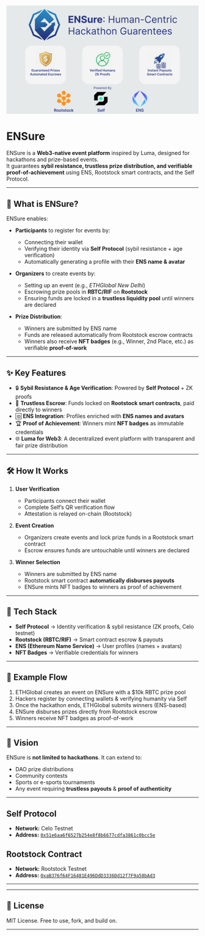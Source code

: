 ![Banner](./banner.png)

# ENSure

ENSure is a **Web3-native event platform** inspired by Luma, designed for hackathons and prize-based events.  
It guarantees **sybil resistance, trustless prize distribution, and verifiable proof-of-achievement** using ENS, Rootstock smart contracts, and the Self Protocol.

---

## 🚀 What is ENSure?

ENSure enables:

- **Participants** to register for events by:
  - Connecting their wallet  
  - Verifying their identity via **Self Protocol** (sybil resistance + age verification)  
  - Automatically generating a profile with their **ENS name & avatar**

- **Organizers** to create events by:
  - Setting up an event (e.g., *ETHGlobal New Delhi*)  
  - Escrowing prize pools in **RBTC/RIF** on **Rootstock**  
  - Ensuring funds are locked in a **trustless liquidity pool** until winners are declared  

- **Prize Distribution**:
  - Winners are submitted by ENS name  
  - Funds are released automatically from Rootstock escrow contracts  
  - Winners also receive **NFT badges** (e.g., Winner, 2nd Place, etc.) as verifiable **proof-of-work**

---

## ✨ Key Features

- 🔒 **Sybil Resistance & Age Verification**: Powered by **Self Protocol** + ZK proofs  
- 🏦 **Trustless Escrow**: Funds locked on **Rootstock smart contracts**, paid directly to winners  
- 🆔 **ENS Integration**: Profiles enriched with **ENS names and avatars**  
- 🏆 **Proof of Achievement**: Winners mint **NFT badges** as immutable credentials  
- 🌐 **Luma for Web3**: A decentralized event platform with transparent and fair prize distribution  

---

## 🛠 How It Works

1. **User Verification**  
   - Participants connect their wallet  
   - Complete Self’s QR verification flow  
   - Attestation is relayed on-chain (Rootstock)  

2. **Event Creation**  
   - Organizers create events and lock prize funds in a Rootstock smart contract  
   - Escrow ensures funds are untouchable until winners are declared  

3. **Winner Selection**  
   - Winners are submitted by ENS name  
   - Rootstock smart contract **automatically disburses payouts**  
   - ENSure mints NFT badges to winners as proof of achievement  

---

## 🧩 Tech Stack

- **Self Protocol** → Identity verification & sybil resistance (ZK proofs, Celo testnet)  
- **Rootstock (RBTC/RIF)** → Smart contract escrow & payouts  
- **ENS (Ethereum Name Service)** → User profiles (names + avatars)  
- **NFT Badges** → Verifiable credentials for winners  

---

## 📖 Example Flow

1. ETHGlobal creates an event on ENSure with a $10k RBTC prize pool  
2. Hackers register by connecting wallets & verifying humanity via Self  
3. Once the hackathon ends, ETHGlobal submits winners (ENS-based)  
4. ENSure disburses prizes directly from Rootstock escrow  
5. Winners receive NFT badges as proof-of-work  

---

## 🔮 Vision

ENSure is **not limited to hackathons**. It can extend to:

- DAO prize distributions  
- Community contests  
- Sports or e-sports tournaments  
- Any event requiring **trustless payouts** & **proof of authenticity**  

---

## Self Protocol
- **Network:** Celo Testnet 
- **Address:** [`0x51e6aa6f6527b254e8f8b6677cdfa3861c0bcc5e`](https://celo-sepolia.blockscout.com/address/0x51e6aa6f6527b254e8f8b6677cdfa3861c0bcc5e)

## Rootstock Contract  
- **Network:** Rootstock Testnet  
- **Address:** [`0xaB376f64F16481E496DdD3336Dd12f7F9a58bAd3`](https://explorer.testnet.rootstock.io/address/0xab376f64f16481e496ddd3336dd12f7f9a58bad3)
---

---

## 📜 License

MIT License. Free to use, fork, and build on.  

---
